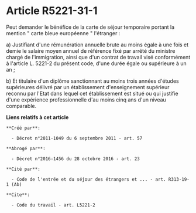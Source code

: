 # Article R5221-31-1

Peut demander le bénéfice de la carte de séjour temporaire portant la mention " carte bleue européenne " l'étranger : 

a) Justifiant d'une rémunération annuelle brute au moins égale à une fois et demie le salaire moyen annuel de référence fixé
par arrêté du ministre chargé de l'immigration, ainsi que d'un contrat de travail visé conformément à l'article L. 5221-2 du
présent code, d'une durée égale ou supérieure à un an ; 

b) Et titulaire d'un diplôme sanctionnant au moins trois années d'études supérieures délivré par un établissement
d'enseignement supérieur reconnu par l'Etat dans lequel cet établissement est situé ou qui justifie d'une expérience
professionnelle d'au moins cinq ans d'un niveau comparable.

**Liens relatifs à cet article**

	**Créé par**:

	  - Décret n°2011-1049 du 6 septembre 2011 - art. 57

	**Abrogé par**:

	  - Décret n°2016-1456 du 28 octobre 2016 - art. 23

	**Cité par**:

	  - Code de l'entrée et du séjour des étrangers et ... - art. R313-19-1 (Ab)

	**Cite**:

	  - Code du travail - art. L5221-2
